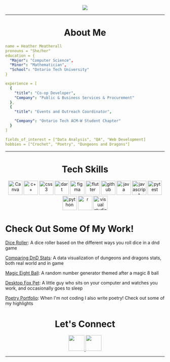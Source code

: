
<p align="center">
<img src=https://capsule-render.vercel.app/api?type=venom&height=200&&color=0:FC9CCC,100:A70857&text=Hello%20World!-nl-Welcome%20to%20My%20Github!&reversal=false&textBg=false&fontColor=#FFFFFF>
</p>

---

<h1 align="center">About Me</h1>



```yaml
name = Heather Meatherall
pronouns = "She/her"
education = {
  "Major": "Computer Science",
  "Minor": "Mathematician",
  "School": "Ontario Tech University"
}

experience = [
  {
    "title": "Co-op Developer",
    "Company": "Public & Business Services & Procurement"
  },
  {
    "title": "Events and Outreach Coordinator",

    "Company": "Ontario Tech ACM-W Student Chapter"
  }
]

fields_of_interest = ["Data Analysis", "QA", "Web Development]
hobbies = ["Crochet", "Poetry", "Dungeons and Dragons"]
```

---

<h1 align="center">Tech Skills</h1>
<p align="center">
<img src="https://cdn.jsdelivr.net/gh/devicons/devicon@latest/icons/canva/canva-original.svg" alt="Canva" width="45" height="45"/>
<img src="https://cdn.jsdelivr.net/gh/devicons/devicon@latest/icons/cplusplus/cplusplus-plain.svg" alt="c++" width="45" height="45" />
<img src="https://cdn.jsdelivr.net/gh/devicons/devicon@latest/icons/css3/css3-original.svg" alt="css3" width="45" height="45"/>
<img src="https://cdn.jsdelivr.net/gh/devicons/devicon@latest/icons/dart/dart-plain.svg" alt="dart" width="45" height="45"/>
<img src="https://cdn.jsdelivr.net/gh/devicons/devicon@latest/icons/figma/figma-plain.svg" alt="figma" width="45" height="45"/>
<img src="https://cdn.jsdelivr.net/gh/devicons/devicon@latest/icons/flutter/flutter-plain.svg" alt="flutter" width="45" height="45"/>
<img src="https://cdn.jsdelivr.net/gh/devicons/devicon@latest/icons/github/github-original.svg" alt="github" width="45" height="45"/>
<img src="https://cdn.jsdelivr.net/gh/devicons/devicon@latest/icons/java/java-original.svg" alt="java" width="45" height="45"/>
<img src="https://cdn.jsdelivr.net/gh/devicons/devicon@latest/icons/javascript/javascript-original.svg" alt="javascript" width="45" height="45" />
<img src="https://cdn.jsdelivr.net/gh/devicons/devicon@latest/icons/pytest/pytest-plain.svg" alt="pytest" width="45" height="45"/>
<img src="https://cdn.jsdelivr.net/gh/devicons/devicon@latest/icons/python/python-plain.svg" alt="python" width="45" height="45"/>
<img src="https://cdn.jsdelivr.net/gh/devicons/devicon@latest/icons/r/r-plain.svg" alt="r" width="45" height="45"/>
<img src="https://cdn.jsdelivr.net/gh/devicons/devicon@latest/icons/visualstudio/visualstudio-plain.svg" alt="visual studio" width="45" height="45"/>
</p>

<h1>Check Out Some Of My Work!</h1>

[Dice Roller](https://diceroller.neocities.org/): A dice roller based on the different ways you roll dice in a dnd game

[Comparing DnD Stats](https://heather-meatherall.github.io/DnD_Stats/): A data visualization of dungeons and dragons stats, both real world and in game

[Magic Eight Ball](https://github.com/Heather-meatherall/Heather-Meatherall-Projects/tree/main/magic8): A random number generator themed after a magic 8 ball

[Desktop Fox Pet](https://github.com/Heather-meatherall/Heather-Meatherall-Projects/tree/main/DesktopFox): A little guy who sits on your computer and watches you work, and occasionally goes to sleep

[Poetry Portfolio](https://github.com/Heather-meatherall/PoetryPortfolio): When I'm not coding I also write poetry! Check out some of my highlights

<h1 align="center">Let's Connect</h1>
<p align="center">
  <a href="https://www.linkedin.com/in/heather-meatherall/">
  <img height="50" src="https://user-images.githubusercontent.com/46517096/166973395-19676cd8-f8ec-4abf-83ff-da8243505b82.png"/>
</a> 
<a href="https://heather-meatherall.github.io/">
  <img height="50" src="https://user-images.githubusercontent.com/46517096/166972883-f5f1d88c-0246-4374-88ac-ded0f2cf0699.png"/"/>
</a> 

</p>

---

